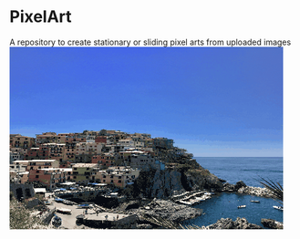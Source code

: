 # PixelArt
A repository to create stationary or sliding pixel arts from uploaded images
![Alt text](https://github.com/earikan13/PixelArt/blob/master/GIFs/PixelledexampleImg.gif)
